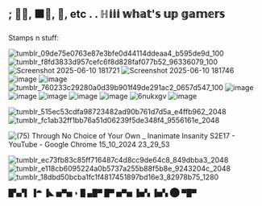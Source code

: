 
## ; 💉🦠, 🟪📲, 🚽, etc . . ℍ𝕚𝕚𝕚 𝕨𝕙𝕒𝕥'𝕤 𝕦𝕡 𝕘𝕒𝕞𝕖𝕣𝕤
Stamps n stuff:

 ![tumblr_09de75e0763e87e3bfe0d44114ddeaa4_b595de9d_100](https://github.com/user-attachments/assets/c5092d5a-ce53-455a-b63d-cdf99aaea48b) ![tumblr_f8fd3833d957cefc6f8d828faf077b52_96336079_100](https://github.com/user-attachments/assets/1fe33db2-8ba7-44a6-83eb-76f87e321fb7) ![Screenshot 2025-06-10 181721](https://github.com/user-attachments/assets/4392fe2f-1f71-45f5-9cdc-9cf308effad5) ![Screenshot 2025-06-10 181746](https://github.com/user-attachments/assets/84c287fc-52e5-489b-83c1-b6ac68544d25) ![image](https://github.com/user-attachments/assets/5827cfbe-c273-4698-9369-6b5a3eceeef1) ![image](https://github.com/user-attachments/assets/ed92b90e-d79f-4030-8b2e-442fb6b2e28c) ![tumblr_760233c29280a0d39b901f49de291ac2_0657d547_100](https://github.com/user-attachments/assets/1f841072-8d29-481a-98b7-ccf2dd2901be)  ![image](https://github.com/user-attachments/assets/e6aa8e72-41b3-438d-8f07-19e941d0285e)
![image](https://github.com/user-attachments/assets/72612d07-8464-4cb8-8680-4dfa7b4c794b) ![image](https://github.com/user-attachments/assets/bc49224b-ff87-4dc9-881e-b893652faaf3)
  ![image](https://github.com/user-attachments/assets/7b285816-83a2-4d22-9107-53611f1771f6) ![image](https://github.com/user-attachments/assets/d2104557-ebeb-403b-897c-26a9697a0530) ![6nukxgv](https://github.com/user-attachments/assets/d6e338a8-5736-4a4b-9204-0e5ba61b93b0) ![image](https://github.com/user-attachments/assets/eb11e510-b840-4264-9b68-ebd223a1f90a) 



![tumblr_515ec53cdfa98723482ad90b761d7d5a_e4ffb962_2048](https://github.com/user-attachments/assets/23cef850-145a-480d-8b7c-32bba92b30cb)
![tumblr_fc1ab32ff1bb76a51d06239f5de348f4_9556161e_2048](https://github.com/user-attachments/assets/90a414bb-69ec-43b2-b756-02984b142997)

![(75) _Through No Choice of Your Own_ _ Inanimate Insanity S2E17 - YouTube - Google Chrome 15_10_2024 23_29_53](https://github.com/user-attachments/assets/fc60ebec-0326-4921-bc3d-2c47d31a9838)


![tumblr_ec73fb83c85ff716487c4d8cc9de64c8_849dbba3_2048](https://github.com/user-attachments/assets/66b30a07-d965-4881-adc1-5eba5ca2401e)
![tumblr_e118cb6095224a0b5737a255b88f5b8e_9243204c_2048](https://github.com/user-attachments/assets/d867ab97-a19b-4d5c-87bd-2816a392f9c9)
![tumblr_18dbd50bcba1fc1f4817451897bd16e3_82978b75_1280](https://github.com/user-attachments/assets/4675239f-d6f8-40a4-bdbb-46242a95fbb4)

 █▚▞▌ ▐⯊ ▐◣ ▅▀▅ ◗   █ ▄█▀   █▀ ▅▀▅ ▐▅▚ ▐▅▚ ⬤ ▀█▀






